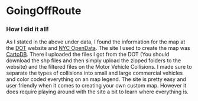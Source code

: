 # GoingOffRoute
<h3>How I did it all!</h3>
<p2>As I stated in the above under data, I found the information for the map at the <a href="http://www.nyc.gov/html/dot/html/about/datafeeds.shtml#truckroutes">DOT</a> website and <a href="https://data.cityofnewyork.us/Public-Safety/NYPD-Motor-Vehicle-Collisions/h9gi-nx95">NYC OpenData</a>. The site I used to create the map was <a href="https://cartodb.com/">CartoDB</a>. There I uploaded the files I got from the DOT (You should download the shp files and then simply upload the zipped folders to the website) and the filtered files on the Motor Vehicle Collisions. I made sure to separate the types of collisions into small and large commercial vehicles and color coded everything on an map legend. The site is pretty easy and user friendly when it comes to creating your own custom map. However it does require playing around with the site a bit to learn where everything is.</p>
